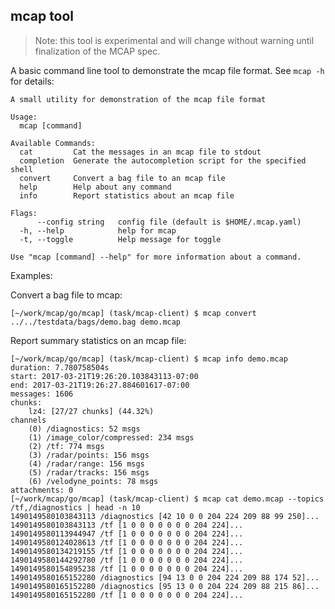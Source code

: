 ## mcap tool

> Note: this tool is experimental and will change without warning until finalization of the MCAP spec.

A basic command line tool to demonstrate the mcap file format. See `mcap -h`
for details:

    A small utility for demonstration of the mcap file format

    Usage:
      mcap [command]
    
    Available Commands:
      cat         Cat the messages in an mcap file to stdout
      completion  Generate the autocompletion script for the specified shell
      convert     Convert a bag file to an mcap file
      help        Help about any command
      info        Report statistics about an mcap file
    
    Flags:
          --config string   config file (default is $HOME/.mcap.yaml)
      -h, --help            help for mcap
      -t, --toggle          Help message for toggle
    
    Use "mcap [command] --help" for more information about a command.



Examples:


Convert a bag file to mcap:

    [~/work/mcap/go/mcap] (task/mcap-client) $ mcap convert ../../testdata/bags/demo.bag demo.mcap

Report summary statistics on an mcap file:

    [~/work/mcap/go/mcap] (task/mcap-client) $ mcap info demo.mcap 
    duration: 7.780758504s
    start: 2017-03-21T19:26:20.103843113-07:00
    end: 2017-03-21T19:26:27.884601617-07:00
    messages: 1606
    chunks:
    	lz4: [27/27 chunks] (44.32%) 
    channels
    	(0) /diagnostics: 52 msgs
    	(1) /image_color/compressed: 234 msgs
    	(2) /tf: 774 msgs
    	(3) /radar/points: 156 msgs
    	(4) /radar/range: 156 msgs
    	(5) /radar/tracks: 156 msgs
    	(6) /velodyne_points: 78 msgs
    attachments: 0
    [~/work/mcap/go/mcap] (task/mcap-client) $ mcap cat demo.mcap --topics /tf,/diagnostics | head -n 10
    1490149580103843113 /diagnostics [42 10 0 0 204 224 209 88 99 250]...
    1490149580103843113 /tf [1 0 0 0 0 0 0 0 204 224]...
    1490149580113944947 /tf [1 0 0 0 0 0 0 0 204 224]...
    1490149580124028613 /tf [1 0 0 0 0 0 0 0 204 224]...
    1490149580134219155 /tf [1 0 0 0 0 0 0 0 204 224]...
    1490149580144292780 /tf [1 0 0 0 0 0 0 0 204 224]...
    1490149580154895238 /tf [1 0 0 0 0 0 0 0 204 224]...
    1490149580165152280 /diagnostics [94 13 0 0 204 224 209 88 174 52]...
    1490149580165152280 /diagnostics [95 13 0 0 204 224 209 88 215 86]...
    1490149580165152280 /tf [1 0 0 0 0 0 0 0 204 224]...
